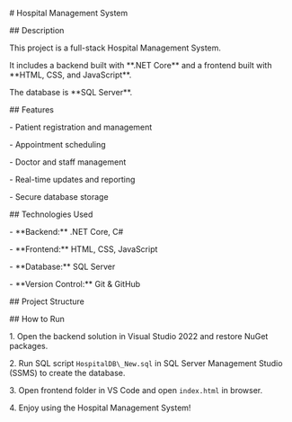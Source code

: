 \# Hospital Management System



\## Description

This project is a full-stack Hospital Management System.  

It includes a backend built with \*\*.NET Core\*\* and a frontend built with \*\*HTML, CSS, and JavaScript\*\*.  

The database is \*\*SQL Server\*\*.



\## Features

\- Patient registration and management

\- Appointment scheduling

\- Doctor and staff management

\- Real-time updates and reporting

\- Secure database storage



\## Technologies Used

\- \*\*Backend:\*\* .NET Core, C#

\- \*\*Frontend:\*\* HTML, CSS, JavaScript

\- \*\*Database:\*\* SQL Server

\- \*\*Version Control:\*\* Git \& GitHub



\## Project Structure





\## How to Run

1\. Open the backend solution in Visual Studio 2022 and restore NuGet packages.  

2\. Run SQL script `HospitalDB\_New.sql` in SQL Server Management Studio (SSMS) to create the database.  

3\. Open frontend folder in VS Code and open `index.html` in browser.  

4\. Enjoy using the Hospital Management System!



